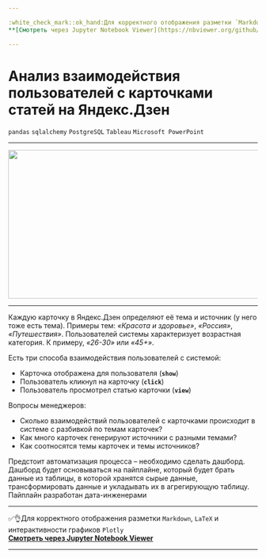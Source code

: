 ```yaml
---

:white_check_mark::ok_hand:Для корректного отображения разметки `Markdown`, `LaTeX` и интерактивности графиков `Plotly` </br>
**[Cмотреть через Jupyter Notebook Viewer](https://nbviewer.org/github/NikitaGirya/YaP_DA_2021/blob/main/09_zen_analysis/Girya_zen_analysis.ipynb)**

---
```


# Анализ взаимодействия пользователей с карточками статей на Яндекс.Дзен

`pandas`  `sqlalchemy`  `PostgreSQL`  `Tableau`  `Microsoft PowerPoint`

---

<p align='center'>
  <img src='https://static.perfluence.net/blog/16243645612588.png' width=800 height=300 />
</p>

---

Каждую карточку в Яндекс.Дзен определяют её тема и источник (у него тоже есть тема). Примеры тем: *«Красота и здоровье»*, *«Россия»*, *«Путешествия»*. Пользователей системы характеризует возрастная категория. К примеру, *«26-30»* или *«45+»*.

Есть три способа взаимодействия пользователей с системой:
* Карточка отображена для пользователя (**`show`**)
* Пользователь кликнул на карточку (**`click`**)
* Пользователь просмотрел статью карточки (**`view`**)

Вопросы менеджеров:
* Сколько взаимодействий пользователей с карточками происходит в системе с разбивкой по темам карточек?
* Как много карточек генерируют источники с разными темами?
* Как соотносятся темы карточек и темы источников?

Предстоит автоматизация процесса – необходимо сделать дашборд.
Дашборд будет основываться на пайплайне, который будет брать данные из таблицы, в которой хранятся сырые данные, трансформировать данные и укладывать их в агрегирующую таблицу. Пайплайн разработан дата-инженерами

---

:white_check_mark::ok_hand:Для корректного отображения разметки `Markdown`, `LaTeX` и интерактивности графиков `Plotly` </br>
**[Cмотреть через Jupyter Notebook Viewer](https://nbviewer.org/github/NikitaGirya/YaP_DA_2021/blob/main/09_zen_analysis/Girya_zen_analysis.ipynb)**

---
